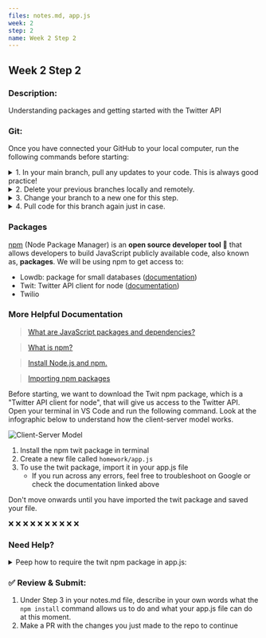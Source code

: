 ```yaml
---
files: notes.md, app.js
week: 2
step: 2
name: Week 2 Step 2
---
```


## Week 2 Step 2

### Description:
Understanding packages and getting started with the Twitter API

### Git:

Once you have connected your GitHub to your local computer, run the following commands before starting:
<details><summary>1. In your main branch, pull any updates to your code. This is always good practice!</summary>
	
	git pull
</details>

<details><summary>2. Delete your previous branches locally and remotely.</summary>
	
	git branch -d [previousBranchName]
	git push origin --delete [previousBranchName]
</details>

<details><summary>3. Change your branch to a new one for this step.</summary>
	
	git checkout -b w1s2
</details>

<details><summary>4. Pull code for this branch again just in case.</summary>
	
	git pull
</details>

### Packages

[npm](https://www.npmjs.com/) (Node Package Manager) is an **open source developer tool 🔨** that allows developers to build JavaScript publicly available code, also known as, **packages**. We will be using npm to get access to:

- Lowdb: package for small databases ([documentation](https://www.npmjs.com/package/lowdb))
- Twit: Twitter API client for node ([documentation](https://www.npmjs.com/package/twit))
- Twilio

### More Helpful Documentation

> [What are JavaScript packages and dependencies?](https://cleverbeagle.com/blog/articles/what-are-javascript-packages-and-dependencies)

> [What is npm?](https://www.freecodecamp.org/news/what-is-npm-a-node-package-manager-tutorial-for-beginners/)

> [Install Node.js and npm.](https://www.npmjs.com/get-npm)

> [Importing npm packages](https://guide.meteor.com/using-npm-packages.html)

Before starting, we want to download the Twit npm package, which is a "Twitter API client for node", that will give us access to the Twitter API. Open your terminal in VS Code and run the following command. Look at the infographic below to understand how the client-server model works.

![Client-Server Model](https://user-images.githubusercontent.com/28051494/109307745-f2da0780-77f5-11eb-8f46-c20dcb0c64ee.png)

1. Install the npm twit package in terminal
2. Create a new file called `homework/app.js`
3. To use the twit package, import it in your app.js file
    * If you run across any errors, feel free to troubleshoot on Google or check the documentation linked above

Don't move onwards until you have imported the twit package and saved your file.

❌ ❌ ❌ ❌ ❌ ❌ ❌ ❌ ❌ ❌ 

### Need Help?

<details><summary>Peep how to require the twit npm package in app.js:</summary>

    var Twit = require('twit')
</details>

### ✅ Review & Submit:

1. Under Step 3 in your notes.md file, describe in your own words what the `npm install` command allows us to do and what your app.js file can do at this moment.
2. Make a PR with the changes you just made to the repo to continue
